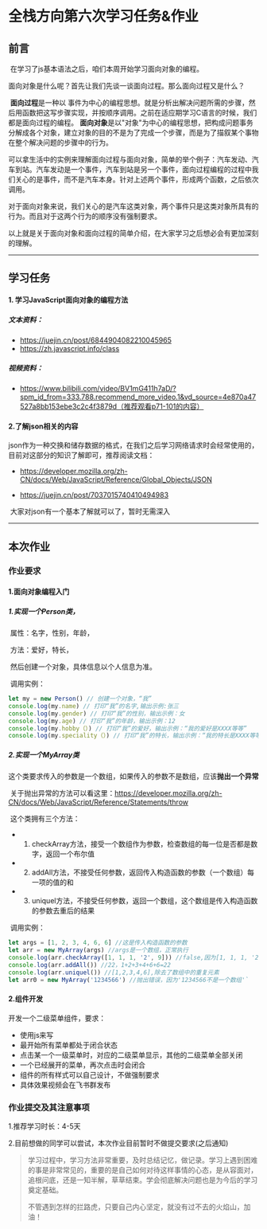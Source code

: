 # 全栈方向第六次学习任务&作业



## 前言

​	在学习了js基本语法之后，咱们本周开始学习面向对象的编程。

​	面向对象是什么呢？首先让我们先谈一谈面向过程。那么面向过程又是什么？

​	**面向过程**是一种以 事件为中心的编程思想。就是分析出解决问题所需的步骤，然后用函数把这写步骤实现，并按顺序调用。之前在适应期学习C语言的时候，我们都是面向过程的编程。 **面向对象**是以"对象"为中心的编程思想，把构成问题事务分解成各个对象，建立对象的目的不是为了完成一个步骤，而是为了描叙某个事物在整个解决问题的步骤中的行为。

​	可以拿生活中的实例来理解面向过程与面向对象，简单的举个例子：汽车发动、汽车到站。汽车发动是一个事件，汽车到站是另一个事件，面向过程编程的过程中我们关心的是事件，而不是汽车本身。针对上述两个事件，形成两个函数，之后依次调用。

​	对于面向对象来说，我们关心的是汽车这类对象，两个事件只是这类对象所具有的行为。而且对于这两个行为的顺序没有强制要求。

​	以上就是关于面向对象和面向过程的简单介绍，在大家学习之后想必会有更加深刻的理解。

-----




## 学习任务

#### 1. 学习JavaScript面向对象的编程方法

##### 文本资料：

* https://juejin.cn/post/6844904082210045965
* https://zh.javascript.info/class

##### 视频资料：

* https://www.bilibili.com/video/BV1mG411h7aD/?spm_id_from=333.788.recommend_more_video.1&vd_source=4e870a47527a8bb153ebe3c2c4f3879d（推荐观看p71-101的内容）



#### 2.了解json相关的内容

​	json作为一种交换和储存数据的格式，在我们之后学习网络请求时会经常使用的，目前对这部分的知识了解即可，推荐阅读文档：

* https://developer.mozilla.org/zh-CN/docs/Web/JavaScript/Reference/Global_Objects/JSON

* https://juejin.cn/post/7037015740410494983

​	大家对json有一个基本了解就可以了，暂时无需深入

------



## 本次作业

### 作业要求

#### 1.面向对象编程入门

##### 1.实现一个Person类，

​	属性：名字，性别，年龄，

​	方法：爱好，特长，

​	然后创建一个对象，具体信息以个人信息为准。

​	调用实例：

```js
let my = new Person() // 创建一个对象，“我”
console.log(my.name) // 打印“我”的名字,输出示例:张三
console.log(my.gender) // 打印“我”的性别，输出示例：女
console.log(my.age) // 打印“我”的年龄，输出示例：12
console.log(my.hobby（）) // 打印“我”的爱好，输出示例：“我的爱好是XXXX等等”
console.log(my.speciality（）) // 打印“我”的特长，输出示例：“我的特长是XXXX等等”

```



##### 2.实现一个MyArray类

​	这个类要求传入的参数是一个数组，如果传入的参数不是数组，应该**抛出一个异常**

​	关于抛出异常的方法可以看这里：https://developer.mozilla.org/zh-CN/docs/Web/JavaScript/Reference/Statements/throw

​	这个类拥有三个方法：

* 1. checkArray方法，接受一个数组作为参数，检查数组的每一位是否都是数字，返回一个布尔值
* 2. addAll方法，不接受任何参数，返回传入构造函数的参数（一个数组）每一项的值的和
* 3. uniquel方法，不接受任何参数，返回一个数组，这个数组是传入构造函数的参数去重后的结果

​	调用实例：

```js
let args = [1, 2, 3, 4, 6, 6] //这是传入构造函数的参数
let arr = new MyArray(args) //args是一个数组，正常执行
console.log(arr.checkArray([1, 1, 1, '2', 9])) //false,因为[1, 1, 1, '2', 1]中的每一项不都是数字（'2'是字符）
console.log(arr.addAll()) //22，1+2+3+4+6+6=22
console.log(arr.uniquel()) //[1,2,3,4,6],除去了数组中的重复元素
let arr0 = new MyArray('1234566') //抛出错误，因为'1234566不是一个数组'`
```

#### 2.组件开发

开发一个二级菜单组件，要求：

* 使用js来写
* 最开始所有菜单都处于闭合状态
* 点击某一个一级菜单时，对应的二级菜单显示，其他的二级菜单全部关闭
* 一个已经展开的菜单，再次点击时会闭合
* 组件的所有样式可以自己设计，不做强制要求
*  具体效果视频会在飞书群发布

### 作业提交及其注意事项

1.推荐学习时长：4-5天

2.目前想做的同学可以尝试，本次作业目前暂时不做提交要求(之后通知)

> 学习过程中，学习方法非常重要，及时总结记忆，做记录。学习上遇到困难的事是非常常见的，重要的是自己如何对待这样事情的心态，是从容面对，追根问底，还是一知半解，草草结束。学会彻底解决问题也是为今后的学习奠定基础。
>
> 不管遇到怎样的拦路虎，只要自己内心坚定，就没有过不去的火焰山，加油！

